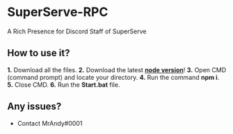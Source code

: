 # SuperServe-RPC
A Rich Presence for Discord Staff of SuperServe

## How to use it?
**1.** Download all the files.
**2.** Download the latest **[node version](https://nodejs.org/en/)**!
**3.** Open CMD (command prompt) and locate your directory.
**4.** Run the command **npm i**.
**5.** Close CMD.
**6.** Run the **Start.bat** file.

## Any issues?
- Contact MrAndy#0001
